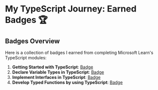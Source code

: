 # My TypeScript Journey: Earned Badges 🏆

## Badges Overview

Here is a collection of badges I earned from completing Microsoft Learn's TypeScript modules:

1. **Getting Started with TypeScript**: [Badge](https://learn.microsoft.com/api/achievements/share/en-us/OlyaUs-1924/4LZM5E6K?sharingId=6E47C27B3FC3BB2A)
2. **Declare Variable Types in TypeScript**: [Badge](https://learn.microsoft.com/api/achievements/share/en-us/OlyaUs-1924/2BFRJUFV?sharingId=6E47C27B3FC3BB2A)
3. **Implement Interfaces in TypeScript**: [Badge](https://learn.microsoft.com/api/achievements/share/en-us/OlyaUs-1924/WZ6UM6CN?sharingId=6E47C27B3FC3BB2A)
4. **Develop Typed Functions by using TypeScript**: [Badge](https://learn.microsoft.com/api/achievements/share/en-us/OlyaUs-1924/XMU8KZ4Y?sharingId=6E47C27B3FC3BB2A)